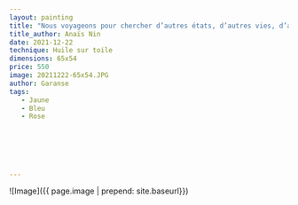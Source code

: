 ```yaml
---
layout: painting
title: "Nous voyageons pour chercher d’autres états, d’autres vies, d’autres âmes."   
title_author: Anaïs Nin
date: 2021-12-22
technique: Huile sur toile
dimensions: 65x54
price: 550
image: 20211222-65x54.JPG
author: Garanse
tags:
   - Jaune
   - Bleu
   - Rose
  
  
  
  
  
  
---
```

![Image]({{ page.image | prepend: site.baseurl}})

